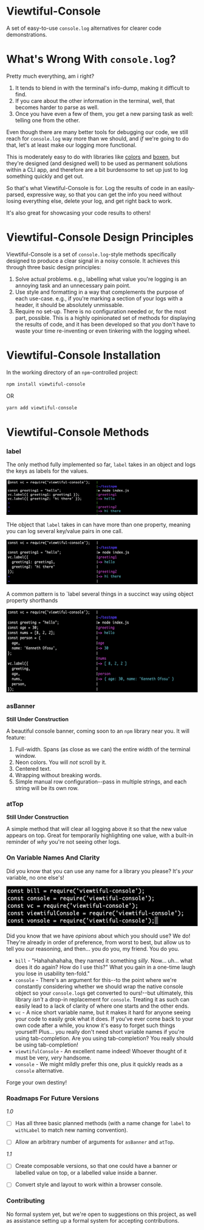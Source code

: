 # Viewtiful-Console

A set of easy-to-use `console.log` alternatives for clearer code demonstrations.

# What's Wrong With `console.log`?

Pretty much everything, am i right?

1. It tends to blend in with the terminal's info-dump, making it difficult to find. 
2. If you care about the other information in the terminal, well, that becomes harder to parse as well.
3. Once you have even a few of them, you get a new parsing task as well: telling one from the other.

Even though there are many better tools for debugging our code, we still reach for `console.log` way more than we should, and _if_ we're going to do that, let's at least make our logging more functional.

This is moderately easy to do with libraries like [colors](https://www.npmjs.com/package/colors) and [boxen](https://www.npmjs.com/package/boxen), but they're designed (and designed well) to be used as permanent solutions within a CLI app, and therefore are a bit burdensome to set up just to log something quickly and get out.

So that's what Viewtiful-Console is for. Log the results of code in an easily-parsed, expressive way, so that you can get the info you need without losing everything else, delete your log, and get right back to work.

It's also great for showcasing your code results to others!

# Viewtiful-Console Design Principles

Viewtiful-Console is a set of `console.log`-style methods specifically designed to produce a clear signal in a noisy console. It achieves this through three basic design principles:

  1. Solve actual problems. e.g., labelling what value you're logging is an annoying task and an unnecessary pain point.
  2. Use style and formatting in a way that complements the purpose of each use-case. e.g., if you're marking a section of your logs with a header, it should be absolutely unmissable.
  3. Require no set-up. There is no configuration needed or, for the most part, possible. This is a highly opinionated set of methods for displaying the results of code, and it has been developed so that _you_ don't have to waste your time re-inventing or even tinkering with the logging wheel.

# Viewtiful-Console Installation

In the working directory of an `npm`-controlled project:

```bash
npm install viewtiful-console
```
OR

```bash
yarn add viewtiful-console
```
# Viewtiful-Console Methods

### label

The only method fully implemented so far, `label` takes in an object and logs the keys as labels for the values.

![a screenshot of the `label` method in action](./assets/screenshots/label-1.png)

THe object that `label` takes in can have more than one property, meaning you can log several key/value pairs in one call.

![a screenshot of the two values in keys of one object passed into `label`](./assets/screenshots/label-2.png)

A common pattern is to `label several things in a succinct way using object property shorthands

![a screenshot of one object being passed into `label` with object property shorthand syntax](./assets/screenshots/label-3.png)

### asBanner

**Still Under Construction**

A beautiful console banner, coming soon to an `npm` library near you. It will feature:

1. Full-width. Spans (as close as we can) the entire width of the terminal window.
2. Neon colors. You will _not_ scroll by it.
3. Centered text.
4. Wrapping without breaking words.
5. Simple manual row configuration--pass in multiple strings, and each string will be its own row.


### atTop

**Still Under Construction**

A simple method that will clear all logging above it so that the new value appears on top. Great for temporarily highlighting one value, with a built-in reminder of _why_ you're not seeing other logs.

### On Variable Names And Clarity
 
Did you know that you can use any name for a library you please? It's _your_ variable, no one else's!

![a screenshot of various names you could give the variable you create when you `require` Viewtiful-Console](./assets/screenshots/require-names.png)

Did you know that we have _opinions_ about which you should use? We do! They're already in order of preference, from worst to best, but allow us to tell you our reasoning, and then... you do you, my friend. You do you.

* `bill` - "Hahahahahaha, they named it something _silly_. Now... uh... what does it do again? How do I use this?" What you gain in a one-time laugh you lose in usability ten-fold."
* `console` - There's an argument for this--to the point where we're constantly considering whether we should wrap the native console object so your `console.log`s get converted to ours!--but ultimately, this library _isn't_ a drop-in replacement for `console`. Treating it as such can easily lead to a lack of clarity of where one starts and the other ends.
* `vc` - A nice short variable name, but it makes it hard for anyone seeing your code to easily grok what it does. If you've ever come back to your own code after a while, you know it's easy to forget such things yourself! Plus... you really don't need short variable names if you're using tab-completion. Are you using tab-completion? You really should be using tab-completion!
* `viewtifulConsole` - An excellent name indeed! Whoever thought of it must be very, _very_ handsome.
* `vonsole` - We might mildly prefer this one, plus it quickly reads as a `console` alternative.

Forge your own destiny!

### Roadmaps For Future Versions

*1.0*

* [ ] Has all three basic planned methods (with a name change for `label` to `withLabel` to match new naming convention).
* [ ] Allow an arbitrary number of arguments for `asBanner` and `atTop`.


*1.1*

* [ ] Create composable versions, so that one could have a banner or labelled value on top, or a labelled value inside a banner.
* [ ] Convert style and layout to work within a browser console.


### Contributing

No formal system yet, but we're open to suggestions on this project, as well as assistance setting up a formal system for accepting contributions.
